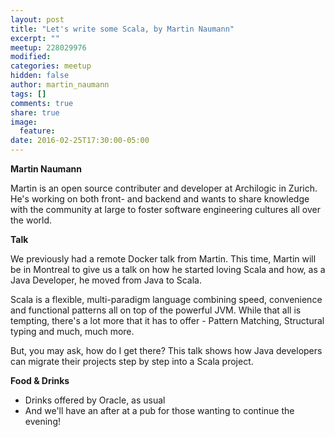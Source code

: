 ```yaml
---
layout: post
title: "Let's write some Scala, by Martin Naumann"
excerpt: ""
meetup: 228029976
modified:
categories: meetup
hidden: false
author: martin_naumann
tags: []
comments: true
share: true
image:
  feature:
date: 2016-02-25T17:30:00-05:00
---
```


__Martin Naumann__

Martin is an open source contributer and developer at Archilogic in Zurich. He's working on both front- and backend and wants to share knowledge with the community at large to foster software engineering cultures all over the world.

__Talk__

We previously had a remote Docker talk from Martin. This time, Martin will be in Montreal to give us a talk on how he started loving Scala and how, as a Java Developer, he moved from Java to Scala.

Scala is a flexible, multi-paradigm language combining speed, convenience and functional patterns all on top of the powerful JVM.
While that all is tempting, there's a lot more that it has to offer - Pattern Matching, Structural typing and much, much more.

But, you may ask, how do I get there? This talk shows how Java developers can migrate their projects step by step into a Scala project.

__Food & Drinks__

* Drinks offered by Oracle, as usual
* And we'll have an after at a pub for those wanting to continue the evening!
